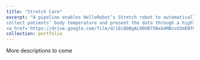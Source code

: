 ```yaml
---
title: "Stretch Care"
excerpt: "A pipeline enables HelloRobot’s Stretch robot to automatically 
collect patients’ body temperature and present the data through a highly accessible UI.  <br/><a href='https://github.com/tdzzcy/StretchCare' class='button'>Code</a>
<a href='https://drive.google.com/file/d/1EcQbBgALO0UB7XNxG4MBzvd3mENfOW_s/view?usp=sharing' class='button'>Video</a><br/><img src='/toddZ/images/stretch.gif'>"
collection: portfolio
---
```


More descriptions to come
